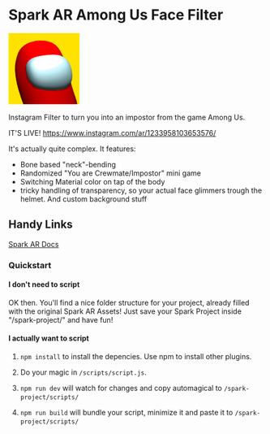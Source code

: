 # Spark AR Among Us Face Filter
<img src="https://github.com/internet-of-shit/spark-ar-impostor/blob/master/filtericon.png" height="140">
<!-- pshh. change in the url the repository link to your own -->

Instagram Filter to turn you into an impostor from the game Among Us.

IT'S LIVE!
https://www.instagram.com/ar/1233958103653576/ 

It's actually quite complex. It features:
* Bone based "neck"-bending
* Randomized "You are Crewmate/Impostor" mini game
* Switching Material color on tap of the body
* tricky handling of transparency, so your actual face glimmers trough the helmet. And custom background stuff

## Handy Links
[Spark AR Docs](https://sparkar.facebook.com/ar-studio/learn/documentation/guides/)

### Quickstart

#### I don't need to script

OK then. You'll find a nice folder structure for your project, already filled with the original Spark AR Assets! 
Just save your Spark Project inside "/spark-project/" and have fun!

#### I actually want to script

1. ```npm install``` to install the depencies. 
Use npm to install other plugins. 

2. Do your magic in ```/scripts/script.js```.

3. ```npm run dev``` will watch for changes and copy automagical to ```/spark-project/scripts/```

4. ```npm run build``` will bundle your script, minimize it and paste it to ```/spark-project/scripts/```
